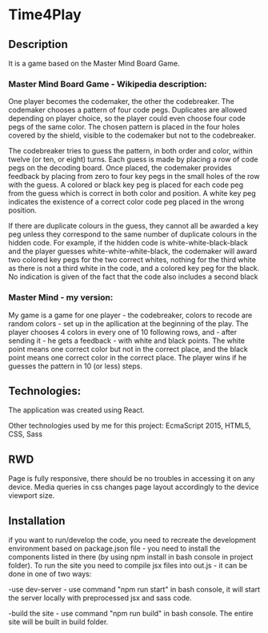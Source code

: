 # Time4Play

## Description
It is a game based on the Master Mind Board Game. 

### Master Mind Board Game - Wikipedia description: 
One player becomes the codemaker, the other the codebreaker. The codemaker chooses a pattern of four code pegs. Duplicates are allowed depending on player choice, so the player could even choose four code pegs of the same color. The chosen pattern is placed in the four holes covered by the shield, visible to the codemaker but not to the codebreaker.

The codebreaker tries to guess the pattern, in both order and color, within twelve (or ten, or eight) turns. Each guess is made by placing a row of code pegs on the decoding board. Once placed, the codemaker provides feedback by placing from zero to four key pegs in the small holes of the row with the guess. A colored or black key peg is placed for each code peg from the guess which is correct in both color and position. A white key peg indicates the existence of a correct color code peg placed in the wrong position.

If there are duplicate colours in the guess, they cannot all be awarded a key peg unless they correspond to the same number of duplicate colours in the hidden code. For example, if the hidden code is white-white-black-black and the player guesses white-white-white-black, the codemaker will award two colored key pegs for the two correct whites, nothing for the third white as there is not a third white in the code, and a colored key peg for the black. No indication is given of the fact that the code also includes a second black

### Master Mind - my version:
My game is a game for one player - the codebreaker, colors to recode are random colors - set up in the apllication at the beginning of the play. The player chooses 4 colors in every one of 10 following rows, and - after sending it - he gets a feedback - with white and black points. The white point means one correct color but not in the correct place, and the black point means one correct color in the correct place.
The player wins if he guesses the pattern in 10 (or less) steps.

## Technologies:
The application was created using React.

Other technologies used by me for this project: EcmaScript 2015, HTML5, CSS, Sass

## RWD
Page is fully responsive, there should be no troubles in accessing it on any device. Media queries in css changes page layout accordingly to the device viewport size.

## Installation
if you want to run/develop the code, you need to recreate the development environment based on package.json file - you need to install the components listed in there (by using npm install in bash console in project folder). To run the site you need to compile jsx files into out.js - it can be done in one of two ways:

-use dev-server - use command "npm run start" in bash console, it will start the server locally with preprocessed jsx and sass code.

-build the site - use command "npm run build" in bash console. The entire site will be built in build folder.

